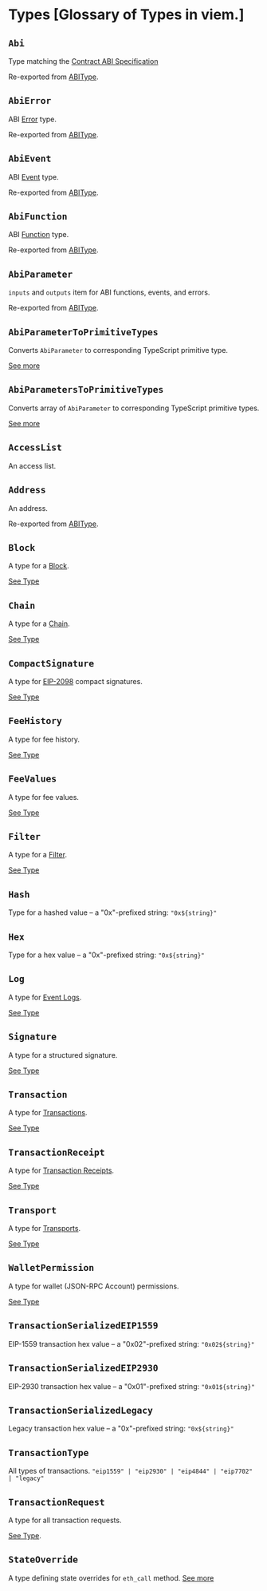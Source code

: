 # Types [Glossary of Types in viem.]

## `Abi`

Type matching the [Contract ABI Specification](https://docs.soliditylang.org/en/latest/abi-spec.html#json)

Re-exported from [ABIType](https://abitype.dev/api/types#abi).

## `AbiError`

ABI [Error](https://docs.soliditylang.org/en/latest/abi-spec#errors) type.

Re-exported from [ABIType](https://abitype.dev/api/types#abierror).

## `AbiEvent`

ABI [Event](https://docs.soliditylang.org/en/latest/abi-spec#events) type.

Re-exported from [ABIType](https://abitype.dev/api/types#abievent).

## `AbiFunction`

ABI [Function](https://docs.soliditylang.org/en/latest/abi-spec#argument-encoding) type.

Re-exported from [ABIType](https://abitype.dev/api/types#abifunction).

## `AbiParameter`

`inputs` and `outputs` item for ABI functions, events, and errors.

Re-exported from [ABIType](https://abitype.dev/api/types#abiparameter).

## `AbiParameterToPrimitiveTypes`

Converts `AbiParameter` to corresponding TypeScript primitive type.

[See more](https://abitype.dev/api/utilities#abiparametertoprimitivetype)

## `AbiParametersToPrimitiveTypes`

Converts array of `AbiParameter` to corresponding TypeScript primitive types.

[See more](https://abitype.dev/api/utilities#abiparameterstoprimitivetypes)

## `AccessList`

An access list.

## `Address`

An address.

Re-exported from [ABIType](https://abitype.dev/api/types#address).

## `Block`

A type for a [Block](/docs/glossary/terms#block).

[See Type](https://github.com/wevm/viem/blob/main/src/types/block.ts)

## `Chain`

A type for a [Chain](/docs/glossary/terms#chain).

[See Type](https://github.com/wevm/viem/blob/main/src/types/chain.ts)

## `CompactSignature`

A type for [EIP-2098](https://eips.ethereum.org/EIPS/eip-2098) compact signatures.

[See Type](https://github.com/wevm/viem/blob/main/src/types/misc.ts)

## `FeeHistory`

A type for fee history.

[See Type](https://github.com/wevm/viem/blob/main/src/types/fee.ts)

## `FeeValues`

A type for fee values.

[See Type](https://github.com/wevm/viem/blob/main/src/types/fee.ts)

## `Filter`

A type for a [Filter](/docs/glossary/terms#filter).

[See Type](https://github.com/wevm/viem/blob/main/src/types/filter.ts)

## `Hash`

Type for a hashed value – a "0x"-prefixed string: `"0x${string}"`

## `Hex`

Type for a hex value – a "0x"-prefixed string: `"0x${string}"`

## `Log`

A type for [Event Logs](/docs/glossary/terms#event-log).

[See Type](https://github.com/wevm/viem/blob/main/src/types/log.ts)

## `Signature`

A type for a structured signature.

[See Type](https://github.com/wevm/viem/blob/main/src/types/misc.ts)

## `Transaction`

A type for [Transactions](/docs/glossary/terms#transaction).

[See Type](https://github.com/wevm/viem/blob/main/src/types/transaction.ts)

## `TransactionReceipt`

A type for [Transaction Receipts](/docs/glossary/terms#transaction-receipt).

[See Type](https://github.com/wevm/viem/blob/main/src/types/transaction.ts)

## `Transport`

A type for [Transports](/docs/glossary/terms#transports).

[See Type](https://github.com/wevm/viem/blob/main/src/clients/transports/createTransport.ts)

## `WalletPermission`

A type for wallet (JSON-RPC Account) permissions.

[See Type](https://github.com/wevm/viem/blob/main/src/types/eip1193.ts)

## `TransactionSerializedEIP1559`

EIP-1559 transaction hex value – a "0x02"-prefixed string: `"0x02${string}"`

## `TransactionSerializedEIP2930`

EIP-2930 transaction hex value – a "0x01"-prefixed string: `"0x01${string}"`

## `TransactionSerializedLegacy`

Legacy transaction hex value – a "0x"-prefixed string: `"0x${string}"`

## `TransactionType`

All types of transactions. `"eip1559" | "eip2930" | "eip4844" | "eip7702" | "legacy"`

## `TransactionRequest`

A type for all transaction requests.

[See Type](https://github.com/wevm/viem/blob/main/src/types/transaction.ts).

## `StateOverride`

A type defining state overrides for `eth_call` method. [See more](https://geth.ethereum.org/docs/interacting-with-geth/rpc/ns-eth#eth-call)
